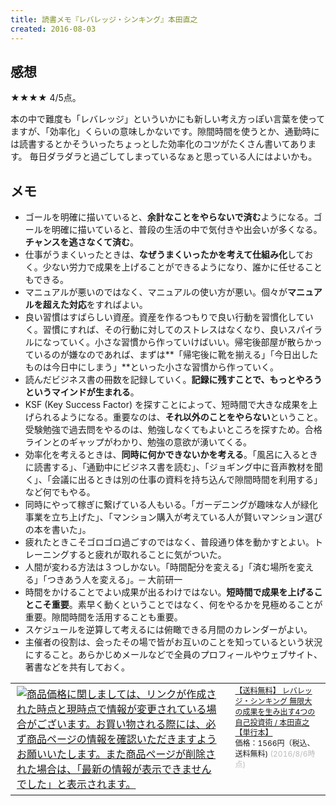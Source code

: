 ```yaml
---
title: 読書メモ『レバレッジ・シンキング』本田直之
created: 2016-08-03
---
```


感想
----
★★★★ 4/5点。

本の中で難度も「レバレッジ」といういかにも新しい考え方っぽい言葉を使ってますが、「効率化」くらいの意味しかないです。隙間時間を使うとか、通勤時には読書するとかそういったちょっとした効率化のコツがたくさん書いてあります。
毎日ダラダラと過ごしてしまっているなぁと思っている人にはよいかも。

メモ
----
- ゴールを明確に描いていると、**余計なことをやらないで済む**ようになる。ゴールを明確に描いていると、普段の生活の中で気付きや出会いが多くなる。**チャンスを逃さなくて済む**。
- 仕事がうまくいったときは、**なぜうまくいったかを考えて仕組み化**しておく。少ない労力で成果を上げることができるようになり、誰かに任せることもできる。
- マニュアルが悪いのではなく、マニュアルの使い方が悪い。個々が**マニュアルを超えた対応**をすればよい。
- 良い習慣はすばらしい資産。資産を作るつもりで良い行動を習慣化していく。習慣にすれば、その行動に対してのストレスはなくなり、良いスパイラルになっていく。小さな習慣から作っていけばいい。帰宅後部屋が散らかっているのが嫌なのであれば、まずは**「帰宅後に靴を揃える」「今日出したものは今日中にしまう」**といった小さな習慣から作っていく。
- 読んだビジネス書の冊数を記録していく。**記録に残すことで、もっとやろうというマインドが生まれる**。
- KSF (Key Success Factor) を探すことによって、短時間で大きな成果を上げられるようになる。重要なのは、**それ以外のことをやらない**ということ。受験勉強で過去問をやるのは、勉強しなくてもよいところを探すため。合格ラインとのギャップがわかり、勉強の意欲が湧いてくる。
- 効率化を考えるときは、**同時に何かできないかを考える**。「風呂に入るときに読書する」、「通勤中にビジネス書を読む」、「ジョギング中に音声教材を聞く」、「会議に出るときは別の仕事の資料を持ち込んで隙間時間を利用する」など何でもやる。
- 同時にやって稼ぎに繋げている人もいる。「ガーデニングが趣味な人が緑化事業を立ち上げた」、「マンション購入が考えている人が賢いマンション選びの本を書いた」。
- 疲れたときこそゴロゴロ過ごすのではなく、普段通り体を動かすとよい。トレーニングすると疲れが取れることに気がついた。
- 人間が変わる方法は３つしかない。「時間配分を変える」「済む場所を変える」「つきあう人を変える」。─ 大前研一
- 時間をかけることでよい成果が出るわけではない。**短時間で成果を上げることこそ重要**。素早く動くということではなく、何をやるかを見極めることが重要。隙間時間を活用することも重要。
- スケジュールを逆算して考えるには俯瞰できる月間のカレンダーがよい。
- 主催者の役割は、会ったその場で皆がお互いのことを知っているという状況にすること。あらかじめメールなどで全員のプロフィールやウェブサイト、著書などを共有しておく。

<table><tr><td><a href="http://hb.afl.rakuten.co.jp/hgc/15203a6d.42776ee5.15203a6e.9da630b5/?pc=http%3A%2F%2Fitem.rakuten.co.jp%2Fhmvjapan-plus%2F2938087&m=http%3A%2F%2Fm.rakuten.co.jp%2Fhmvjapan-plus%2Fi%2F10980675%2F&scid=af_item_tbl&link_type=picttext&ut=eyJwYWdlIjoiaXRlbSIsInR5cGUiOiJwaWN0dGV4dCIsInNpemUiOiIzMDB4MzAwIiwibmFtIjoxLCJuYW1wIjoicmlnaHQiLCJjb20iOjAsImNvbXAiOiJ1cCIsInByaWNlIjoxLCJib3IiOjAsImNvbCI6MCwidGFyIjoxfQ%3D%3D" target="_blank" style="word-wrap:break-word;"  ><img src="http://hbb.afl.rakuten.co.jp/hgb/15203a6d.42776ee5.15203a6e.9da630b5/?me_id=1300178&item_id=10980675&m=https%3A%2F%2Fthumbnail.image.rakuten.co.jp%2F%400_mall%2Fhmvjapan-plus%2Fcabinet%2F2940000%2F2938087.jpg%3F_ex%3D80x80&pc=https%3A%2F%2Fthumbnail.image.rakuten.co.jp%2F%400_mall%2Fhmvjapan-plus%2Fcabinet%2F2940000%2F2938087.jpg%3F_ex%3D300x300&s=300x300&t=picttext" border="0" style="margin:2px" alt="商品価格に関しましては、リンクが作成された時点と現時点で情報が変更されている場合がございます。お買い物される際には、必ず商品ページの情報を確認いただきますようお願いいたします。また商品ページが削除された場合は、「最新の情報が表示できませんでした」と表示されます。" title="商品価格に関しましては、リンクが作成された時点と現時点で情報が変更されている場合がございます。お買い物される際には、必ず商品ページの情報を確認いただきますようお願いいたします。また商品ページが削除された場合は、「最新の情報が表示できませんでした」と表示されます。"></a></td><td style="vertical-align:top;"><p style="font-size:12px;line-height:1.4em;text-align:left;margin:0px;padding:2px 6px;word-wrap:break-word"><a href="http://hb.afl.rakuten.co.jp/hgc/15203a6d.42776ee5.15203a6e.9da630b5/?pc=http%3A%2F%2Fitem.rakuten.co.jp%2Fhmvjapan-plus%2F2938087&m=http%3A%2F%2Fm.rakuten.co.jp%2Fhmvjapan-plus%2Fi%2F10980675%2F&scid=af_item_tbl&link_type=picttext&ut=eyJwYWdlIjoiaXRlbSIsInR5cGUiOiJwaWN0dGV4dCIsInNpemUiOiIzMDB4MzAwIiwibmFtIjoxLCJuYW1wIjoicmlnaHQiLCJjb20iOjAsImNvbXAiOiJ1cCIsInByaWNlIjoxLCJib3IiOjAsImNvbCI6MCwidGFyIjoxfQ%3D%3D" target="_blank" style="word-wrap:break-word;"  >【送料無料】 レバレッジ・シンキング 無限大の成果を生み出す4つの自己投資術 / 本田直之 【単行本】</a><br><span >価格：1566円（税込、送料無料)</span> <span style="color:#BBB">(2016/8/6時点)</span></p></td><tr></table>


